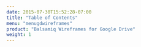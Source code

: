 ```yaml
---
date: 2015-07-30T15:52:28-07:00
title: "Table of Contents"
menu: "menugdwireframes"
product: "Balsamiq Wireframes for Google Drive"
weight: 1
---
```


